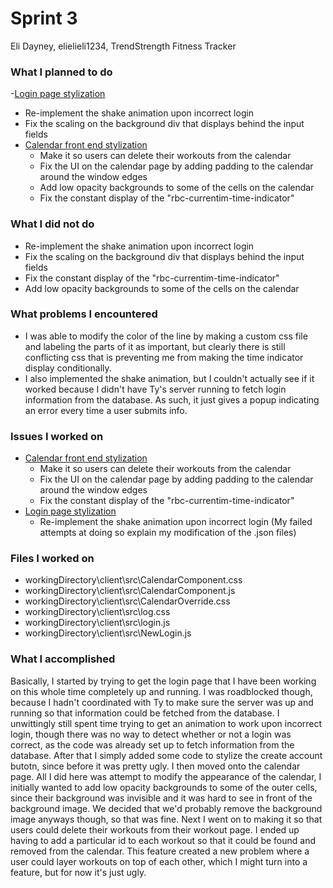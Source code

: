 # Sprint 3

Eli Dayney, elielieli1234, TrendStrength Fitness Tracker

### What I planned to do
-[Login page stylization](https://github.com/utk-cs340-fall23/TrendStrength-Fitness-Tracker/issues/51)
  - Re-implement the shake animation upon incorrect login
  - Fix the scaling on the background div that displays behind the input fields
- [Calendar front end stylization](https://github.com/utk-cs340-fall23/TrendStrength-Fitness-Tracker/issues/50) 
  - Make it so users can delete their workouts from the calendar
  - Fix the UI on the calendar page by adding padding to the calendar around the window edges
  - Add low opacity backgrounds to some of the cells on the calendar
  - Fix the constant display of the "rbc-currentim-time-indicator"
  
### What I did not do
- Re-implement the shake animation upon incorrect login
- Fix the scaling on the background div that displays behind the input fields
- Fix the constant display of the "rbc-currentim-time-indicator"
- Add low opacity backgrounds to some of the cells on the calendar

### What problems I encountered
- I was able to modify the color of the line by making a custom css file and labeling the parts of it as important, but clearly there is still conflicting css that is preventing me from making the time indicator display conditionally.
- I also implemented the shake animation, but I couldn't actually see if it worked because I didn't have Ty's server running to fetch login information from the database. As such, it just gives a popup indicating an error every time a user submits info.

### Issues I worked on
- [Calendar front end stylization](https://github.com/utk-cs340-fall23/TrendStrength-Fitness-Tracker/issues/50)
  - Make it so users can delete their workouts from the calendar
  - Fix the UI on the calendar page by adding padding to the calendar around the window edges
  - Fix the constant display of the "rbc-currentim-time-indicator"
- [Login page stylization](https://github.com/utk-cs340-fall23/TrendStrength-Fitness-Tracker/issues/51)
  - Re-implement the shake animation upon incorrect login (My failed attempts at doing so explain my modification of the .json files)

### Files I worked on
- workingDirectory\client\src\CalendarComponent.css
- workingDirectory\client\src\CalendarComponent.js
- workingDirectory\client\src\CalendarOverride.css
- workingDirectory\client\src\log.css
- workingDirectory\client\src\login.js
- workingDirectory\client\src\NewLogin.js

### What I accomplished
Basically, I started by trying to get the login page that I have been working on this whole time completely up and running. 
I was roadblocked though, because I hadn't coordinated with Ty to make sure the server was up and running so that information could be fetched from the database.
I unwittingly still spent time trying to get an animation to work upon incorrect login, though there was no way to detect whether or not a login was correct, as the code was already set up to fetch information from the database.
After that I simply added some code to stylize the create account butotn, since before it was pretty ugly. I then moved onto the calendar page.
All I did here was attempt to modify the appearance of the calendar, I initially wanted to add low opacity backgrounds to some of the outer cells, since their background was invisible and it was hard to see in front of the background image.
We decided that we'd probably remove the background image anyways though, so that was fine. Next I went on to making it so that users could delete their workouts from their workout page. I ended up having to add a particular id to each workout so that 
it could be found and removed from the calendar. This feature created a new problem where a user could layer workouts on top of each other, which I might turn into a feature, but for now it's just ugly. 
